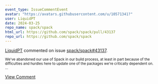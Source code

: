 ```yaml
---
event_type: IssueCommentEvent
avatar: "https://avatars.githubusercontent.com/u/10571341?"
user: LiquidPT
date: 2024-03-25
repo_name: spack/spack
html_url: https://github.com/spack/spack/pull/43137
repo_url: https://github.com/spack/spack
---
```


<a href='https://github.com/LiquidPT' target='_blank'>LiquidPT</a> commented on issue <a href='https://github.com/spack/spack/pull/43137' target='_blank'>spack/spack#43137</a>.

<small>We've abandoned our use of Spack in our build process, at least in part because of the difficulties and hurdles here to update one of the packages we're critically dependent on. ...</small>

<a href='https://github.com/spack/spack/pull/43137' target='_blank'>View Comment</a>